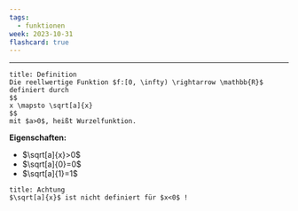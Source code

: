 ```yaml
---
tags:
  - funktionen
week: 2023-10-31
flashcard: true
---
```

***

```ad-important
title: Definition
Die reellwertige Funktion $f:[0, \infty) \rightarrow \mathbb{R}$ definiert durch
$$
x \mapsto \sqrt[a]{x}
$$
mit $a>0$, heißt Wurzelfunktion.
```

**Eigenschaften:**
- $\sqrt[a]{x}>0$
- $\sqrt[a]{0}=0$
- $\sqrt[a]{1}=1$

```ad-caution
title: Achtung
$\sqrt[a]{x}$ ist nicht definiert für $x<0$ !
```



